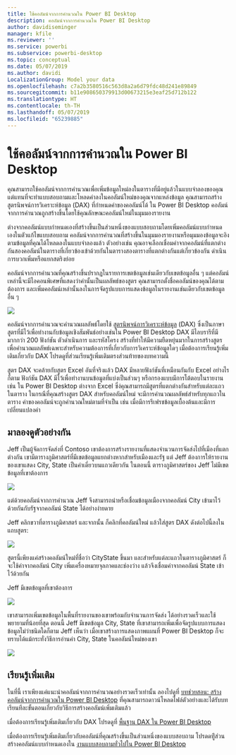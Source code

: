 ```yaml
---
title: ใช้คอลัมน์จากการคำนวณใน Power BI Desktop
description: คอลัมน์จากการคำนวณใน Power BI Desktop
author: davidiseminger
manager: kfile
ms.reviewer: ''
ms.service: powerbi
ms.subservice: powerbi-desktop
ms.topic: conceptual
ms.date: 05/07/2019
ms.author: davidi
LocalizationGroup: Model your data
ms.openlocfilehash: c7a2b3580516c563d8a2a6d79fdc48d241e89849
ms.sourcegitcommit: b11e908650379913d00673215e3eaf25d712b122
ms.translationtype: HT
ms.contentlocale: th-TH
ms.lasthandoff: 05/07/2019
ms.locfileid: "65239885"
---
```

# <a name="using-calculated-columns-in-power-bi-desktop"></a>ใช้คอลัมน์จากการคำนวณใน Power BI Desktop
คุณสามารถใช้คอลัมน์จากการคำนวณเพื่อเพิ่มข้อมูลใหม่ลงในตารางที่มีอยู่แล้วในแบบจำลองของคุณ แต่แทนที่จะทำแบบสอบถามและโหลดค่าลงในคอลัมน์ใหม่ของคุณจากแหล่งข้อมูล คุณสามารถสร้างสูตรนิพจน์การวิเคราะห์ข้อมูล (DAX) ที่กำหนดค่าของคอลัมน์ได้ ใน Power BI Desktop คอลัมน์จากการคำนวณถูกสร้างขึ้นโดยใช้คุณลักษณะคอลัมน์ใหม่ในมุมมองรายงาน

ต่างจากคอลัมน์แบบกำหนดเองที่สร้างขึ้นเป็นส่วนหนึ่งของแบบสอบถามโดยเพิ่มคอลัมน์แบบกำหนดเองในตัวแก้ไขแบบสอบถาม คอลัมน์จากการคำนวณที่สร้างขึ้นในมุมมองรายงานหรือมุมมองข้อมูลจะอิงตามข้อมูลที่คุณได้โหลดลงในแบบจำลองแล้ว ตัวอย่างเช่น คุณอาจเลือกเชื่อมค่าจากคอลัมน์ที่แตกต่างกันสองคอลัมน์ในตารางที่เกี่ยวข้องเข้าด้วยกันในตารางสองตารางที่แตกต่างกันแต่เกี่ยวข้องกัน ดำเนินการบวกเพิ่มหรือแยกสตริงย่อย

คอลัมน์จากการคำนวณที่คุณสร้างขึ้นปรากฏในรายการเขตข้อมูลเช่นเดียวกับเขตข้อมูลอื่น ๆ แต่คอลัมน์เหล่านี้จะมีไอคอนพิเศษที่แสดงว่าค่านั้นเป็นผลลัพธ์ของสูตร คุณสามารถตั้งชื่อคอลัมน์ของคุณได้ตามต้องการ และเพิ่มคอลัมน์เหล่านั้นลงในการจัดรูปแบบการแสดงข้อมูลในรายงานเช่นเดียวกับเขตข้อมูลอื่น ๆ

![](media/desktop-calculated-columns/calccolinpbid_fields.png)

คอลัมน์จากการคำนวณจะคำนวณผลลัพธ์โดยใช้ [สูตรนิพจน์การวิเคราะห์ข้อมูล](https://msdn.microsoft.com/library/gg413422.aspx) (DAX) ซึ่งเป็นภาษาสูตรที่มีไว้เพื่อทำงานกับข้อมูลเชิงสัมพันธ์อย่างเช่นใน Power BI Desktop DAX มีไลบรารีที่มีมากกว่า 200 ฟังก์ชัน ตัวดำเนินการ และรหัสโครง สร้างที่ทำให้มีความยืดหยุ่นมากในการสร้างสูตรเพื่อคำนวณผลลัพธ์เฉพาะสำหรับความต้องการที่เกี่ยวกับการวิเคราะห์ข้อมูลใดๆ เมื่อต้องการเรียนรู้เพิ่มเติมเกี่ยวกับ DAX โปรดดูที่ส่วนเรียนรู้เพิ่มเติมตรงส่วนท้ายของบทความนี้

สูตร DAX จะคล้ายกับสูตร Excel อันที่จริงแล้ว DAX มีหลายฟังก์ชันที่เหมือนกันกับ Excel อย่างไรก็ตาม ฟังก์ชัน DAX มีไว้เพื่อทำงานบนข้อมูลที่แบ่งเป็นส่วนๆ หรือกรองแบบมีการโต้ตอบในรายงาน เช่น ใน Power BI Desktop ต่างจาก Excel ซึ่ง่คุณสามารถมีสูตรที่แตกต่างกันสำหรับแต่ละแถวในตาราง ในกรณีที่คุณสร้างสูตร DAX สำหรับคอลัมน์ใหม่ จะมีการคำนวณผลลัพธ์สำหรับทุกแถวในตาราง ค่าของคอลัมน์จะถูกคำนวณใหม่ตามที่จำเป็น เช่น เมื่อมีการรีเฟรชข้อมูลเบื้องต้นและมีการเปลี่ยนแปลงค่า

## <a name="lets-look-at-an-example"></a>มาลองดูตัวอย่างกัน
Jeff เป็นผู้จัดการจัดส่งที่ Contoso เขาต้องการสร้างรายงานที่แสดงจำนวนการจัดส่งไปที่เมืองที่แตกต่างกัน เขามีตารางภูมิศาสตร์ที่มีเขตข้อมูลแยกต่างหากสำหรับเมืองและรัฐ แต่ Jeff ต้องการให้รายงานของเขาแสดง City, State เป็นค่าเดี่ยวบนแถวเดียวกัน ในตอนนี้ ตารางภูมิศาสตร์ของ Jeff ไม่มีเขตข้อมูลที่เขาต้องการ

![](media/desktop-calculated-columns/calccolinpbid_cityandstatefields.png)

แต่ด้วยคอลัมน์จากการคำนวณ Jeff จึงสามารถนำหรือเชื่อมข้อมูลเมืองจากคอลัมน์ City เข้ามาไว้ด้วยกันกับรัฐจากคอลัมน์ State ได้อย่างง่ายดาย

Jeff คลิกขวาที่ตารางภูมิศาสตร์ และจากนั้น ก็คลิกที่คอลัมน์ใหม่ แล้วใส่สูตร DAX ดังต่อไปนี้ลงในแถบสูตร:

![](media/desktop-calculated-columns/calccolinpbid_formula.png)

สูตรนี้เพียงแค่สร้างคอลัมน์ใหม่ที่ชื่อว่า CityState ขึ้นมา และสำหรับแต่ละแถวในตารางภูมิศาสตร์ ก็จะใช้ค่าจากคอลัมน์ City เพิ่มเครื่องหมายจุลภาคและช่องว่าง แล้วจึงเชื่อมค่าจากคอลัมน์ State เข้าไว้ด้วยกัน

Jeff มีเขตข้อมูลที่เขาต้องการ

![](media/desktop-calculated-columns/calccolinpbid_citystatefield.png)

เขาสามารถเพิ่มเขตข้อมูลในพื้นที่รายงานของเขาพร้อมกับจำนวนการจัดส่ง ได้อย่างรวดเร็วและใช้พยายามที่น้อยที่สุด ตอนนี้ Jeff มีเขตข้อมูล City, State ที่เขาสามารถเพิ่มเพื่อจัดรูปแบบการแสดงข้อมูลไม่ว่าชนิดใดก็ตาม Jeff เห็นว่า เมื่อเขาสร้างการแสดงภาพแผนที่ Power BI Desktop ก็จะทราบได้แม้กระทั่งวิธีการอ่านค่า City, State ในคอลัมน์ใหม่ของเขา

![](media/desktop-calculated-columns/calccolinpbid_citystatemap.png)

## <a name="learn-more"></a>เรียนรู้เพิ่มเติม
ในที่นี้ เราเพียงแค่แนะนำคอลัมน์จากการคำนวณอย่างรวดเร็วเท่านั้น ลองไปดูที่ [บทช่วยสอน: สร้างคอลัมน์จากการคำนวณใน Power BI Desktop](desktop-tutorial-create-calculated-columns.md) ที่คุณสามารถดาวน์โหลดไฟล์ตัวอย่างและได้รับบทเรียนทีละขั้นตอนเกี่ยวกับวิธีการสร้างคอลัมน์เพิ่มเติมแล้ว 

เมื่อต้องการเรียนรู้เพิ่มเติมเกี่ยวกับ DAX โปรดดูที่ [พื้นฐาน DAX ใน Power BI Desktop](desktop-quickstart-learn-dax-basics.md)

เมื่อต้องการเรียนรู้เพิ่มเติมเกี่ยวกับคอลัมน์ที่คุณสร้างขึ้นเป็นส่วนหนึ่งของแบบสอบถาม โปรดดทีู่ส่วนสร้างคอลัมน์แบบกำหนดเองใน [งานแบบสอบถามทั่วไปใน Power BI Desktop](desktop-common-query-tasks.md)  

